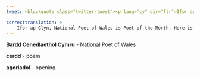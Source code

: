 ```yaml
---
tweet: <blockquote class="twitter-tweet"><p lang="cy" dir="ltr">Ifor ap Glyn, Bardd Cenedlaethol Cymru yw Bardd y Mis <a href="https://twitter.com/BBCRadioCymru?ref_src=twsrc%5Etfw">@BBCRadioCymru</a>. Dyma ei gerdd gomisiwn cyntaf, C&#39;mon Cymru, wrth i dîm pêl-droed Cymru baratoi i wynebu&#39;r Ffindir heno yn eu gêm agoriadol yng Nghynghrair y Cenhedloedd. <a href="https://twitter.com/hashtag/GorauChwaraeCydChwarae?src=hash&amp;ref_src=twsrc%5Etfw">#GorauChwaraeCydChwarae</a> <a href="https://twitter.com/FAWales?ref_src=twsrc%5Etfw">@FAWales</a> <a href="https://twitter.com/iforapglyn?ref_src=twsrc%5Etfw">@iforapglyn</a> <a href="https://t.co/ZcGqjIzzyW">pic.twitter.com/ZcGqjIzzyW</a></p>&mdash; Llenyddiaeth Cymru (@LlenCymru) <a href="https://twitter.com/LlenCymru/status/1301549518899552258?ref_src=twsrc%5Etfw">September 3, 2020</a></blockquote> <script async src="https://platform.twitter.com/widgets.js" charset="utf-8"></script>

correcttranslation: >
    Ifor ap Glyn, National Poet of Wales is Poet of the Month. Here is his first commissioned poem, C'mon Cymru, for the Welsh football team preparing to face Finland in their opening game in the Nations League.
---
```


**Bardd Cenedlaethol Cymru** - National Poet of Wales

**cerdd** - poem

**agoriadol** - opening 



